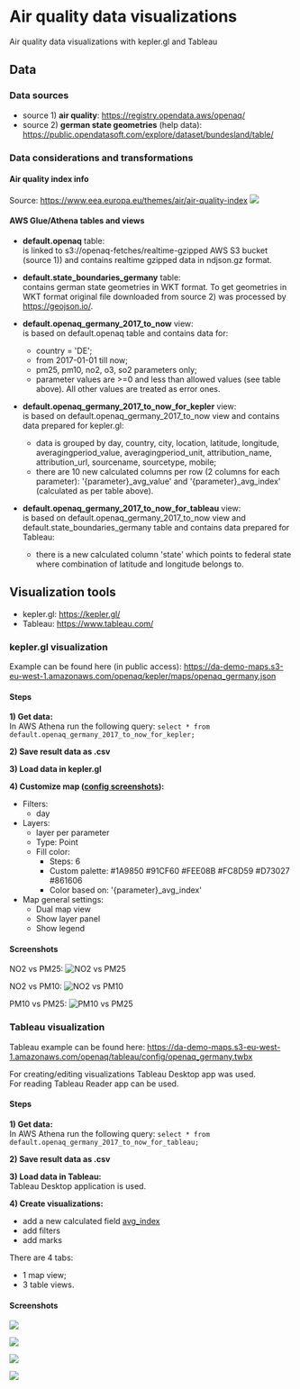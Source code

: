 # Air quality data visualizations
Air quality data visualizations with kepler.gl and Tableau

## Data

### Data sources
* source 1) **air quality**: https://registry.opendata.aws/openaq/  
* source 2) **german state geometries** (help data): https://public.opendatasoft.com/explore/dataset/bundesland/table/

### Data considerations and transformations

#### Air quality index info
Source: https://www.eea.europa.eu/themes/air/air-quality-index
![](openaq/info/air_quality_index_by_eea.png)

#### AWS Glue/Athena tables and views
* **default.openaq** table:  
  is linked to s3://openaq-fetches/realtime-gzipped AWS S3 bucket (source 1)) and contains realtime gzipped data in ndjson.gz format.

* **default.state_boundaries_germany** table:  
  contains german state geometries in WKT format. To get geometries in WKT format original file downloaded from source 2) was processed by https://geojson.io/.

* **default.openaq_germany_2017_to_now** view:  
  is based on default.openaq table and contains data for:
  * country = 'DE';
  * from 2017-01-01 till now;
  * pm25, pm10, no2, o3, so2 parameters only;
  * parameter values are >=0 and less than allowed values (see table above). All other values are treated as error ones.

* **default.openaq_germany_2017_to_now_for_kepler** view:  
  is based on default.openaq_germany_2017_to_now view and contains data prepared for kepler.gl:
  * data is grouped by day, country, city, location, latitude, longitude, averagingperiod_value, averagingperiod_unit, attribution_name, attribution_url, sourcename, sourcetype, mobile;
  * there are 10 new calculated columns per row (2 columns for each parameter): '{parameter}_avg_value' and '{parameter}_avg_index' (calculated as per table above).

* **default.openaq_germany_2017_to_now_for_tableau** view:  
  is based on default.openaq_germany_2017_to_now view and default.state_boundaries_germany table and contains data prepared for Tableau:
  * there is a new calculated column 'state' which points to federal state where combination of latitude and longitude belongs to.

## Visualization tools
  * kepler.gl: https://kepler.gl/
  * Tableau: https://www.tableau.com/

### kepler.gl visualization
Example can be found here (in public access): https://da-demo-maps.s3-eu-west-1.amazonaws.com/openaq/kepler/maps/openaq_germany.json

#### Steps

**1) Get data:**  
  In AWS Athena run the following query: ```select * from default.openaq_germany_2017_to_now_for_kepler;```

**2) Save result data as .csv**  

**3) Load data in kepler.gl**

**4) Customize map ([config screenshots](openaq/viz-tools/kepler/config/)):**
* Filters:
  * day
* Layers:
  * layer per parameter
  * Type: Point
  * Fill color:
    * Steps: 6
    * Custom palette: #1A9850 #91CF60 #FEE08B #FC8D59 #D73027 #861606
    * Color based on: '{parameter}_avg_index'
* Map general settings:
   * Dual map view
   * Show layer panel
   * Show legend

#### Screenshots
NO2 vs PM25:
![NO2 vs PM25](openaq/viz-tools/kepler/screenshots/openaq_germany_kepler1_no2_vs_pm25.png)

NO2 vs PM10:
![NO2 vs PM10](openaq/viz-tools/kepler/screenshots/openaq_germany_kepler2_no2_vs_pm10.png)

PM10 vs PM25:
![PM10 vs PM25](openaq/viz-tools/kepler/screenshots/openaq_germany_kepler3_pm10_vs_pm25.png)

### Tableau visualization
Tableau example can be found here: https://da-demo-maps.s3-eu-west-1.amazonaws.com/openaq/tableau/config/openaq_germany.twbx

For creating/editing visualizations Tableau Desktop app was used.  
For reading Tableau Reader app can be used.

#### Steps

**1) Get data:**  
  In AWS Athena run the following query: ```select * from default.openaq_germany_2017_to_now_for_tableau;```

**2) Save result data as .csv**  

**3) Load data in Tableau:**  
Tableau Desktop application is used.

**4) Create visualizations:**
* add a new calculated field [avg_index](openaq/viz-tools/tableau/config/calculated%20fields)
* add filters
* add marks

There are 4 tabs:
* 1 map view;
* 3 table views.

#### Screenshots
![](openaq/viz-tools/tableau/screenshots/openaq_germany_tableau1.png)

![](openaq/viz-tools/tableau/screenshots/openaq_germany_tableau2.png)

![](openaq/viz-tools/tableau/screenshots/openaq_germany_tableau3.png)

![](openaq/viz-tools/tableau/screenshots/openaq_germany_tableau4.png)
